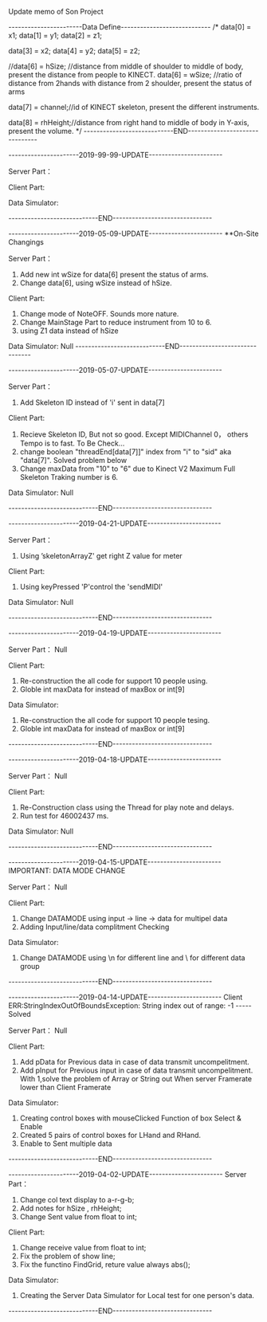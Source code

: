 Update memo of Son Project

-----------------------Data Define----------------------------
/*
data[0] = x1;
data[1] = y1;
data[2] = z1;

data[3] = x2;
data[4] = y2;
data[5] = z2;

//data[6] = hSize; //distance from middle of shoulder to middle of body, present the distance from people to KINECT.
data[6] = wSize; //ratio of distance from 2hands with distance from 2 shoulder, present the status of arms


data[7] = channel;//id of KINECT skeleton, present the different instruments.

data[8] = rhHeight;//distance from right hand to middle of body in Y-axis, present the volume.
*/
----------------------------END-------------------------------

----------------------2019-99-99-UPDATE-----------------------

Server Part：


Client Part:


Data Simulator:

----------------------------END-------------------------------

----------------------2019-05-09-UPDATE-----------------------
**On-Site Changings

Server Part：
1. Add new int wSize for data[6] present the status of arms.
2. Change data[6], using wSize instead of hSize.


Client Part:
1. Change mode of NoteOFF. Sounds more nature.
2. Change MainStage Part to reduce instrument from 10 to 6.
3. using Z1 data instead of hSize

Data Simulator:
Null
----------------------------END-------------------------------


----------------------2019-05-07-UPDATE-----------------------

Server Part：
1. Add Skeleton ID instead of 'i' sent in data[7]

Client Part:
1. Recieve Skeleton ID, But not so good. Except MIDIChannel 0， others Tempo is to fast. To Be Check...
2. change boolean "threadEnd[data[7]]" index from "i" to "sid" aka "data[7]". Solved problem below
3. Change maxData from "10" to "6" due to Kinect V2 Maximum Full Skeleton Traking number is 6.

Data Simulator:
Null

----------------------------END-------------------------------









----------------------2019-04-21-UPDATE-----------------------

Server Part：
1. Using ’skeletonArrayZ' get right Z value for meter


Client Part:
1. Using keyPressed 'P'control the 'sendMIDI'

Data Simulator:
Null

----------------------------END-------------------------------





----------------------2019-04-19-UPDATE-----------------------

Server Part：
Null

Client Part:
1. Re-construction the all code for support 10 people using.
2. Globle int maxData for instead of maxBox or int[9]

Data Simulator:
1. Re-construction the all code for support 10 people tesing.
2. Globle int maxData for instead of maxBox or int[9]


----------------------------END-------------------------------





----------------------2019-04-18-UPDATE-----------------------

Server Part：
Null

Client Part:
1. Re-Construction class using the Thread for play note and delays.
2. Run test for 46002437 ms.

Data Simulator:
Null

----------------------------END-------------------------------





----------------------2019-04-15-UPDATE-----------------------
IMPORTANT: DATA MODE CHANGE

Server Part：
Null

Client Part:
1. Change DATAMODE using input -> line -> data for multipel data
2. Adding Input/line/data complitment Checking

Data Simulator:
1. Change DATAMODE using \n for different line and \\ for different data group

----------------------------END-------------------------------






----------------------2019-04-14-UPDATE-----------------------
Client ERR:StringIndexOutOfBoundsException: String index out of range: -1 -----Solved

Server Part：
Null

Client Part:
1. Add pData for Previous data in case of data transmit uncompelitment.
2. Add pInput for Previous input in case of data transmit uncompelitment. With 1,solve the 
	problem of Array or String out When server Framerate lower than Client Framerate
	
Data Simulator:
1. Creating control boxes with mouseClicked Function of box Select & Enable
2. Created 5 pairs of control boxes for LHand and RHand.
3. Enable to Sent multiple data

----------------------------END-------------------------------







----------------------2019-04-02-UPDATE-----------------------
Server Part：
1. Change col text display to a-r-g-b;
2. Add notes for hSize , rhHeight;
3. Change Sent value from float to int;


Client Part:
1. Change receive value from float to int;
2. Fix the problem of show line;
3. Fix the functino FindGrid, reture value always abs();

Data Simulator:
1. Creating the Server Data Simulator for Local test for one person's data.

----------------------------END-------------------------------